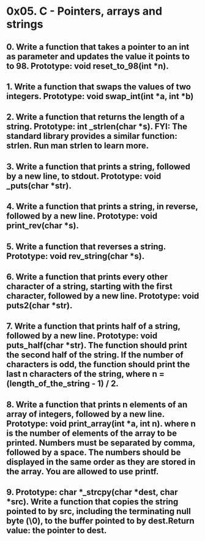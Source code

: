 # 0x05. C - Pointers, arrays and strings

## 0. Write a function that takes a pointer to an int as parameter and updates the value it points to to 98. Prototype: void reset_to_98(int *n).
## 1. Write a function that swaps the values of two integers. Prototype: void swap_int(int *a, int *b)
## 2. Write a function that returns the length of a string. Prototype: int _strlen(char *s). FYI: The standard library provides a similar function: strlen. Run man strlen to learn more.
## 3. Write a function that prints a string, followed by a new line, to stdout. Prototype: void _puts(char *str).
## 4. Write a function that prints a string, in reverse, followed by a new line. Prototype: void print_rev(char *s).
## 5. Write a function that reverses a string. Prototype: void rev_string(char *s).
## 6. Write a function that prints every other character of a string, starting with the first character, followed by a new line. Prototype: void puts2(char *str).
## 7. Write a function that prints half of a string, followed by a new line. Prototype: void puts_half(char *str). The function should print the second half of the string. If the number of characters is odd, the function should print the last n characters of the string, where n = (length_of_the_string - 1) / 2.
## 8. Write a function that prints n elements of an array of integers, followed by a new line. Prototype: void print_array(int *a, int n). where n is the number of elements of the array to be printed. Numbers must be separated by comma, followed by a space. The numbers should be displayed in the same order as they are stored in the array. You are allowed to use printf.
## 9. Prototype: char *_strcpy(char *dest, char *src). Write a function that copies the string pointed to by src, including the terminating null byte (\0), to the buffer pointed to by dest.Return value: the pointer to dest. 
